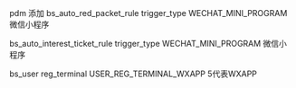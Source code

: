 pdm 添加
bs_auto_red_packet_rule
    trigger_type
        WECHAT_MINI_PROGRAM     微信小程序

bs_auto_interest_ticket_rule
    trigger_type
        WECHAT_MINI_PROGRAM     微信小程序

bs_user
    reg_terminal
        USER_REG_TERMINAL_WXAPP     5代表WXAPP